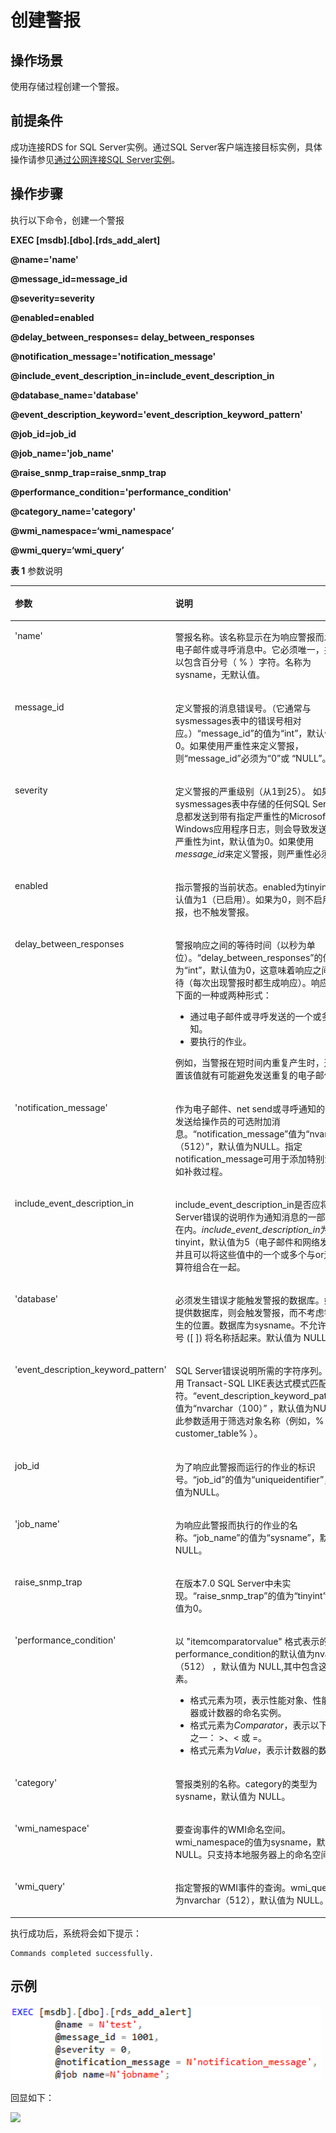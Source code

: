 # 创建警报<a name="rds_09_0013"></a>

## 操作场景<a name="section69761816162012"></a>

使用存储过程创建一个警报。

## 前提条件<a name="section11945143132017"></a>

成功连接RDS for SQL Server实例。通过SQL Server客户端连接目标实例，具体操作请参见[通过公网连接SQL Server实例](https://support.huaweicloud.com/qs-rds/rds_03_0007.html)。

## 操作步骤<a name="section1334017544208"></a>

执行以下命令，创建一个警报

**EXEC \[msdb\].\[dbo\].\[rds\_add\_alert\]**

**@name='name'**

**@message\_id=message\_id**

**@severity=severity**

**@enabled=enabled**

**@delay\_between\_responses= delay\_between\_responses**

**@notification\_message='notification\_message'**

**@include\_event\_description\_in=include\_event\_description\_in**

**@database\_name='database'**

**@event\_description\_keyword='event\_description\_keyword\_pattern'**

**@job\_id=job\_id**

**@job\_name='job\_name'**

**@raise\_snmp\_trap=raise\_snmp\_trap**

**@performance\_condition='performance\_condition'**

**@category\_name='category'**

**@wmi\_namespace=‘wmi\_namespace’**

**@wmi\_query=‘wmi\_query’**

**表 1**  参数说明

<a name="table573391115587"></a>
<table><thead align="left"><tr id="row47343119586"><th class="cellrowborder" valign="top" width="22.85%" id="mcps1.2.3.1.1"><p id="p1873410115582"><a name="p1873410115582"></a><a name="p1873410115582"></a>参数</p>
</th>
<th class="cellrowborder" valign="top" width="77.14999999999999%" id="mcps1.2.3.1.2"><p id="p1373411165812"><a name="p1373411165812"></a><a name="p1373411165812"></a>说明</p>
</th>
</tr>
</thead>
<tbody><tr id="row5734141165817"><td class="cellrowborder" valign="top" width="22.85%" headers="mcps1.2.3.1.1 "><p id="p137341411155812"><a name="p137341411155812"></a><a name="p137341411155812"></a>'name'</p>
</td>
<td class="cellrowborder" valign="top" width="77.14999999999999%" headers="mcps1.2.3.1.2 "><p id="p187342118582"><a name="p187342118582"></a><a name="p187342118582"></a>警报名称。该名称显示在为响应警报而发送的电子邮件或寻呼消息中。它必须唯一，并且可以包含百分号（ % ）字符。名称为sysname，无默认值。</p>
</td>
</tr>
<tr id="row17341611145812"><td class="cellrowborder" valign="top" width="22.85%" headers="mcps1.2.3.1.1 "><p id="p1273411175818"><a name="p1273411175818"></a><a name="p1273411175818"></a>message_id</p>
</td>
<td class="cellrowborder" valign="top" width="77.14999999999999%" headers="mcps1.2.3.1.2 "><p id="p4734121155812"><a name="p4734121155812"></a><a name="p4734121155812"></a>定义警报的消息错误号。（它通常与sysmessages表中的错误号相对应。）<span class="parmname" id="parmname48991537454"><a name="parmname48991537454"></a><a name="parmname48991537454"></a>“message_id”</span>的值为<span class="parmvalue" id="parmvalue10391557124517"><a name="parmvalue10391557124517"></a><a name="parmvalue10391557124517"></a>“int”</span>，默认值为0。如果使用严重性来定义警报，则<span class="parmname" id="parmname182318464619"><a name="parmname182318464619"></a><a name="parmname182318464619"></a>“message_id”</span>必须为<span class="parmvalue" id="parmvalue151935715469"><a name="parmvalue151935715469"></a><a name="parmvalue151935715469"></a>“0”</span>或 <span class="parmvalue" id="parmvalue0891110114614"><a name="parmvalue0891110114614"></a><a name="parmvalue0891110114614"></a>“NULL”</span>。</p>
</td>
</tr>
<tr id="row673413116586"><td class="cellrowborder" valign="top" width="22.85%" headers="mcps1.2.3.1.1 "><p id="p4734171115583"><a name="p4734171115583"></a><a name="p4734171115583"></a>severity</p>
</td>
<td class="cellrowborder" valign="top" width="77.14999999999999%" headers="mcps1.2.3.1.2 "><p id="p1148905252020"><a name="p1148905252020"></a><a name="p1148905252020"></a><span>定义警报的严重级别（从1到25）。</span> <span>如果sysmessages表中存储的任何SQL Server消息都发送到带有指定严重性的Microsoft Windows应用程序日志，则会导致发送警报。</span><span>严重性为int，默认值为0。</span><span>如果使用</span><em id="i1920019532208"><a name="i1920019532208"></a><a name="i1920019532208"></a>message_id</em><span>来定义警报，则严重性必须为0。</span></p>
</td>
</tr>
<tr id="row18734611145819"><td class="cellrowborder" valign="top" width="22.85%" headers="mcps1.2.3.1.1 "><p id="p27341311195815"><a name="p27341311195815"></a><a name="p27341311195815"></a>enabled</p>
</td>
<td class="cellrowborder" valign="top" width="77.14999999999999%" headers="mcps1.2.3.1.2 "><p id="p273491117582"><a name="p273491117582"></a><a name="p273491117582"></a>指示警报的当前状态。enabled为tinyint，默认值为1（已启用）。如果为0，则不启用警报，也不触发警报。</p>
</td>
</tr>
<tr id="row2734121135812"><td class="cellrowborder" valign="top" width="22.85%" headers="mcps1.2.3.1.1 "><p id="p473431135814"><a name="p473431135814"></a><a name="p473431135814"></a>delay_between_responses</p>
</td>
<td class="cellrowborder" valign="top" width="77.14999999999999%" headers="mcps1.2.3.1.2 "><p id="p11734311195813"><a name="p11734311195813"></a><a name="p11734311195813"></a>警报响应之间的等待时间（以秒为单位）。<span class="parmname" id="parmname5704113594611"><a name="parmname5704113594611"></a><a name="parmname5704113594611"></a>“delay_between_responses”</span>的值为<span class="parmvalue" id="parmvalue353404014463"><a name="parmvalue353404014463"></a><a name="parmvalue353404014463"></a>“int”</span>，默认值为0，这意味着响应之间不等待（每次出现警报时都生成响应）。响应可以为下面的一种或两种形式：</p>
<a name="ul16267822424"></a><a name="ul16267822424"></a><ul id="ul16267822424"><li>通过电子邮件或寻呼发送的一个或多个通知。</li><li>要执行的作业。</li></ul>
<p id="p737013379218"><a name="p737013379218"></a><a name="p737013379218"></a>例如，当警报在短时间内重复产生时，通过设置该值就有可能避免发送重复的电子邮件。</p>
</td>
</tr>
<tr id="row573491125814"><td class="cellrowborder" valign="top" width="22.85%" headers="mcps1.2.3.1.1 "><p id="p1373419114582"><a name="p1373419114582"></a><a name="p1373419114582"></a>'notification_message'</p>
</td>
<td class="cellrowborder" valign="top" width="77.14999999999999%" headers="mcps1.2.3.1.2 "><p id="p27341711175811"><a name="p27341711175811"></a><a name="p27341711175811"></a>作为电子邮件、net send或寻呼通知的一部分发送给操作员的可选附加消息。<span class="parmname" id="parmname63944174711"><a name="parmname63944174711"></a><a name="parmname63944174711"></a>“notification_message”</span>值为<span class="parmvalue" id="parmvalue128981471476"><a name="parmvalue128981471476"></a><a name="parmvalue128981471476"></a>“nvarchar（512）”</span>，默认值为NULL。指定notification_message可用于添加特别注释，如补救过程。</p>
</td>
</tr>
<tr id="row12330121718310"><td class="cellrowborder" valign="top" width="22.85%" headers="mcps1.2.3.1.1 "><p id="p1233081713318"><a name="p1233081713318"></a><a name="p1233081713318"></a>include_event_description_in</p>
</td>
<td class="cellrowborder" valign="top" width="77.14999999999999%" headers="mcps1.2.3.1.2 "><p id="p1823792492520"><a name="p1823792492520"></a><a name="p1823792492520"></a><span>include_event_description_in是否应将SQL Server错误的说明作为通知消息的一部分包括在内。</span><em id="i139517863615"><a name="i139517863615"></a><a name="i139517863615"></a>include_event_description_in</em><span>为tinyint，默认值为5（电子邮件和网络发送），并且可以将这些值中的一个或多个与or逻辑运算符组合在一起。</span></p>
</td>
</tr>
<tr id="row2041569139"><td class="cellrowborder" valign="top" width="22.85%" headers="mcps1.2.3.1.1 "><p id="p44151191439"><a name="p44151191439"></a><a name="p44151191439"></a>'database'</p>
</td>
<td class="cellrowborder" valign="top" width="77.14999999999999%" headers="mcps1.2.3.1.2 "><p id="p124151199310"><a name="p124151199310"></a><a name="p124151199310"></a>必须发生错误才能触发警报的数据库。如果未提供数据库，则会触发警报，而不考虑错误发生的位置。数据库为sysname。不允许用方括号 ([ ]) 将名称括起来。默认值为 NULL。</p>
</td>
</tr>
<tr id="row82772315719"><td class="cellrowborder" valign="top" width="22.85%" headers="mcps1.2.3.1.1 "><p id="p1527720319714"><a name="p1527720319714"></a><a name="p1527720319714"></a>'event_description_keyword_pattern'</p>
</td>
<td class="cellrowborder" valign="top" width="77.14999999999999%" headers="mcps1.2.3.1.2 "><p id="p14277531771"><a name="p14277531771"></a><a name="p14277531771"></a>SQL Server错误说明所需的字符序列。可以使用 Transact-SQL LIKE表达式模式匹配字符。<span class="parmname" id="parmname1035213556479"><a name="parmname1035213556479"></a><a name="parmname1035213556479"></a>“event_description_keyword_pattern”</span>的值为<span class="parmvalue" id="parmvalue198131517485"><a name="parmvalue198131517485"></a><a name="parmvalue198131517485"></a>“nvarchar（100）”</span> ，默认值为NULL。 此参数适用于筛选对象名称（例如，% customer_table% ）。</p>
</td>
</tr>
<tr id="row1599019261973"><td class="cellrowborder" valign="top" width="22.85%" headers="mcps1.2.3.1.1 "><p id="p129911826579"><a name="p129911826579"></a><a name="p129911826579"></a>job_id</p>
</td>
<td class="cellrowborder" valign="top" width="77.14999999999999%" headers="mcps1.2.3.1.2 "><p id="p899162612717"><a name="p899162612717"></a><a name="p899162612717"></a>为了响应此警报而运行的作业的标识号。<span class="parmname" id="parmname17689154812"><a name="parmname17689154812"></a><a name="parmname17689154812"></a>“job_id”</span>的值为<span class="parmvalue" id="parmvalue499219128488"><a name="parmvalue499219128488"></a><a name="parmvalue499219128488"></a>“uniqueidentifier”</span>，默认值为NULL。</p>
</td>
</tr>
<tr id="row113413291710"><td class="cellrowborder" valign="top" width="22.85%" headers="mcps1.2.3.1.1 "><p id="p101348291274"><a name="p101348291274"></a><a name="p101348291274"></a>'job_name'</p>
</td>
<td class="cellrowborder" valign="top" width="77.14999999999999%" headers="mcps1.2.3.1.2 "><p id="p913419292712"><a name="p913419292712"></a><a name="p913419292712"></a>为响应此警报而执行的作业的名称。<span class="parmname" id="parmname35190499489"><a name="parmname35190499489"></a><a name="parmname35190499489"></a>“job_name”</span>的值为<span class="parmvalue" id="parmvalue183023535489"><a name="parmvalue183023535489"></a><a name="parmvalue183023535489"></a>“sysname”</span>，默认值为 NULL。</p>
</td>
</tr>
<tr id="row135369137317"><td class="cellrowborder" valign="top" width="22.85%" headers="mcps1.2.3.1.1 "><p id="p105365131430"><a name="p105365131430"></a><a name="p105365131430"></a>raise_snmp_trap</p>
</td>
<td class="cellrowborder" valign="top" width="77.14999999999999%" headers="mcps1.2.3.1.2 "><p id="p105369131934"><a name="p105369131934"></a><a name="p105369131934"></a>在版本7.0 SQL Server中未实现。<span class="parmname" id="parmname20591128174820"><a name="parmname20591128174820"></a><a name="parmname20591128174820"></a>“raise_snmp_trap”</span>的值为<span class="parmvalue" id="parmvalue128661230104813"><a name="parmvalue128661230104813"></a><a name="parmvalue128661230104813"></a>“tinyint”</span>，默认值为0。</p>
</td>
</tr>
<tr id="row86811111539"><td class="cellrowborder" valign="top" width="22.85%" headers="mcps1.2.3.1.1 "><p id="p8681311932"><a name="p8681311932"></a><a name="p8681311932"></a>'performance_condition'</p>
</td>
<td class="cellrowborder" valign="top" width="77.14999999999999%" headers="mcps1.2.3.1.2 "><p id="p176818112311"><a name="p176818112311"></a><a name="p176818112311"></a>以 "itemcomparatorvalue" 格式表示的值。performance_condition的默认值为nvarchar（512） ，默认值为 NULL,其中包含这些元素。</p>
<a name="ul10162172842613"></a><a name="ul10162172842613"></a><ul id="ul10162172842613"><li>格式元素为项，表示<span>性能对象、性能计数器或计数器的命名实例</span>。</li><li>格式元素为<em id="i125741021292"><a name="i125741021292"></a><a name="i125741021292"></a>Comparator</em>，表示<span>以下运算符之一： </span><span>&gt;</span><span>、</span><span>&lt;</span><span> 或 =</span>。</li><li>格式元素为<em id="i143028589298"><a name="i143028589298"></a><a name="i143028589298"></a>Value</em>，表示<span>计数器的数值</span>。</li></ul>
</td>
</tr>
<tr id="row776415710149"><td class="cellrowborder" valign="top" width="22.85%" headers="mcps1.2.3.1.1 "><p id="p1676425711412"><a name="p1676425711412"></a><a name="p1676425711412"></a>'category'</p>
</td>
<td class="cellrowborder" valign="top" width="77.14999999999999%" headers="mcps1.2.3.1.2 "><p id="p8764155791419"><a name="p8764155791419"></a><a name="p8764155791419"></a>警报类别的名称。category的类型为sysname，默认值为 NULL。</p>
</td>
</tr>
<tr id="row13312909153"><td class="cellrowborder" valign="top" width="22.85%" headers="mcps1.2.3.1.1 "><p id="p153131405153"><a name="p153131405153"></a><a name="p153131405153"></a>'wmi_namespace'</p>
</td>
<td class="cellrowborder" valign="top" width="77.14999999999999%" headers="mcps1.2.3.1.2 "><p id="p23131902155"><a name="p23131902155"></a><a name="p23131902155"></a>要查询事件的WMI命名空间。wmi_namespace的值为sysname，默认值为NULL。只支持本地服务器上的命名空间。</p>
</td>
</tr>
<tr id="row6379441101514"><td class="cellrowborder" valign="top" width="22.85%" headers="mcps1.2.3.1.1 "><p id="p23790412159"><a name="p23790412159"></a><a name="p23790412159"></a>'wmi_query'</p>
</td>
<td class="cellrowborder" valign="top" width="77.14999999999999%" headers="mcps1.2.3.1.2 "><p id="p1737911416155"><a name="p1737911416155"></a><a name="p1737911416155"></a>指定警报的WMI事件的查询。wmi_query的值为nvarchar（512），默认值为 NULL。</p>
</td>
</tr>
</tbody>
</table>

执行成功后，系统将会如下提示：

```
Commands completed successfully.
```

## 示例<a name="section92353210175"></a>

![](figures/创建警报.png)

回显如下：

![](figures/执行结果-59.png)

